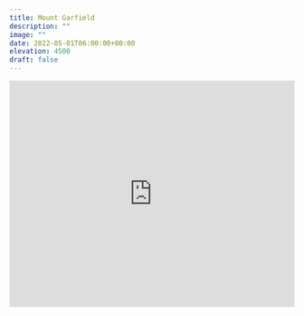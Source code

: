 ```yaml
---
title: Mount Garfield 
description: ""
image: ""
date: 2022-05-01T06:00:00+00:00
elevation: 4500
draft: false
---
```

<iframe class="alltrails" src="https://www.alltrails.com/widget/trail/us/new-hampshire/mount-garfield-trail?u=i&sh=q5vqbr" width="100%" height="400" frameborder="0" scrolling="no" marginheight="0" marginwidth="0" title="AllTrails: Trail Guides and Maps for Hiking, Camping, and Running"></iframe>
